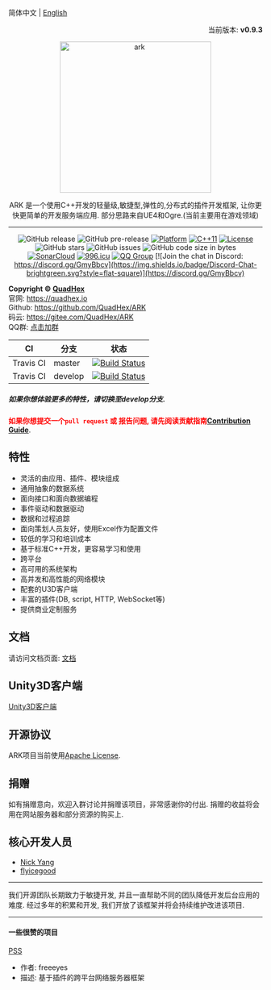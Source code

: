 简体中文 | [English](./README.md)

<p align="right">当前版本: <strong>v0.9.3</strong></p>
<p align="center"><img src="https://raw.githubusercontent.com/QuadHex/ARK/gh-pages/_images/ark_logo.svg?sanitize=true" alt="ark" width="300"/></p>
<center>ARK 是一个使用C++开发的轻量级,敏捷型,弹性的,分布式的插件开发框架, 让你更快更简单的开发服务端应用. 部分思路来自UE4和Ogre.(当前主要用在游戏领域)

----------

![GitHub release](https://img.shields.io/github/release/QuadHex/ARK.svg?style=flat-square)
![GitHub pre-release](https://img.shields.io/github/release-pre/QuadHex/ARK.svg?label=pre-release&style=flat-square)
[![Platform](https://img.shields.io/badge/Platform-Linux,%20Windows-green.svg?style=flat-square)](https://github.com/QuadHex/ARK)
[![C++11](https://img.shields.io/badge/C++-11-4c7e9f.svg?style=flat-square)](https://github.com/QuadHex/ARK)
[![License](https://img.shields.io/github/license/QuadHex/ARK.svg?colorB=f48041&style=flat-square)](https://opensource.org/licenses/Apache-2.0)
![GitHub stars](https://img.shields.io/github/stars/QuadHex/ARK.svg?style=flat-square&label=Stars)
![GitHub issues](https://img.shields.io/github/issues-raw/QuadHex/ARK.svg?style=flat-square)
![GitHub code size in bytes](https://img.shields.io/github/languages/code-size/QuadHex/ARK.svg?style=flat-square)  
[![SonarCloud](https://sonarcloud.io/api/project_badges/measure?project=ark&metric=alert_status)](https://sonarcloud.io/dashboard/index/ark)
[![996.icu](https://img.shields.io/badge/link-996.icu-red.svg)](https://996.icu)
[![QQ Group](https://img.shields.io/badge/Chat%20on-QQ%20Group-orange.svg?longCache=true&style=flat-square)](https://shang.qq.com/wpa/qunwpa?idkey=1b8394bd9a42ba46606200a44911c1c6161235a38aecce95158ca646c2bafd81)
[![Join the chat in Discord: https://discord.gg/GmyBbcv](https://img.shields.io/badge/Discord-Chat-brightgreen.svg?style=flat-square)](https://discord.gg/GmyBbcv)
</center>

**Copyright © [QuadHex](https://quadhex.io "QuadHex")**  
官网: https://quadhex.io  
Github: https://github.com/QuadHex/ARK  
码云: https://gitee.com/QuadHex/ARK  
QQ群: [点击加群](https://shang.qq.com/wpa/qunwpa?idkey=1b8394bd9a42ba46606200a44911c1c6161235a38aecce95158ca646c2bafd81)

| CI | 分支 | 状态 |
| - | - | - |
| Travis CI | master | [![Build Status](https://travis-ci.org/QuadHex/ARK.svg?branch=master)](https://travis-ci.org/QuadHex/ARK) |
| Travis CI | develop | [![Build Status](https://travis-ci.org/QuadHex/ARK.svg?branch=develop)](https://travis-ci.org/QuadHex/ARK) |

##### 如果你想体验更多的特性，请切换至develop分支.

**<font color=red>如果你想提交一个`pull request` 或 报告问题, 请先阅读贡献指南[Contribution Guide](https://github.com/QuadHex/ARK/blob/master/.github/CONTRIBUTING.md)</font>**.

## 特性

- 灵活的由应用、插件、模块组成
- 通用抽象的数据系统
- 面向接口和面向数据编程
- 事件驱动和数据驱动
- 数据和过程追踪
- 面向策划人员友好，使用Excel作为配置文件
- 较低的学习和培训成本
- 基于标准C++开发，更容易学习和使用
- 跨平台
- 高可用的系统架构
- 高并发和高性能的网络模块
- 配套的U3D客户端
- 丰富的插件(DB, script, HTTP, WebSocket等)
- 提供商业定制服务

## 文档

请访问文档页面: [文档](https://docs.quadhex.io/ARK)

## Unity3D客户端

[Unity3D客户端](https://github.com/QuadHex/ArkClient-Unity3D)

## 开源协议

ARK项目当前使用[Apache License](https://github.com/QuadHex/ARK/blob/master/LICENSE).

## 捐赠

如有捐赠意向，欢迎入群讨论并捐赠该项目，非常感谢你的付出. 捐赠的收益将会用在网站服务器和部分资源的购买上.

## 核心开发人员

- [Nick Yang](https://github.com/NickYang1988)
- [flyicegood](https://github.com/flyicegood)

----------

我们开源团队长期致力于敏捷开发, 并且一直帮助不同的团队降低开发后台应用的难度. 经过多年的积累和开发, 我们开放了该框架并将会持续维护改进该项目.

----------

#### 一些很赞的项目

[PSS](https://github.com/freeeyes/PSS)

- 作者: freeeyes
- 描述: 基于插件的跨平台网络服务器框架